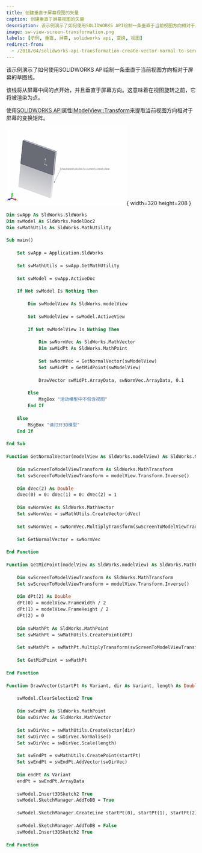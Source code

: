 ```yaml
---
title: 创建垂直于屏幕视图的矢量
caption: 创建垂直于屏幕视图的矢量
description: 该示例演示了如何使用SOLIDWORKS API绘制一条垂直于当前视图方向相对于屏幕的草图线。
image: sw-view-screen-transformation.png
labels: [示例, 垂直, 屏幕, solidworks api, 变换, 视图]
redirect-from:
  - /2018/04/solidworks-api-transformation-create-vector-normal-to-screen-view.html
---
```


该示例演示了如何使用SOLIDWORKS API绘制一条垂直于当前视图方向相对于屏幕的草图线。

该线将从屏幕中间的点开始，并且垂直于屏幕方向。这意味着在视图旋转之前，它将被渲染为点。

使用[SOLIDWORKS API](https://help.solidworks.com/2018/english/api/sldworksapi/solidworks.interop.sldworks~solidworks.interop.sldworks.imodelview~transform.html)属性[IModelView::Transform](https://help.solidworks.com/2018/english/api/sldworksapi/solidworks.interop.sldworks~solidworks.interop.sldworks.imodelview~transform.html)来提取当前视图方向相对于屏幕的变换矩阵。

![创建垂直于当前图形视图的线](sw-view-screen-transformation.png){ width=320 height=208 }

```vb
Dim swApp As SldWorks.SldWorks
Dim swModel As SldWorks.ModelDoc2
Dim swMathUtils As SldWorks.MathUtility

Sub main()

    Set swApp = Application.SldWorks
    
    Set swMathUtils = swApp.GetMathUtility
    
    Set swModel = swApp.ActiveDoc
    
    If Not swModel Is Nothing Then
    
        Dim swModelView As SldWorks.modelView
        
        Set swModelView = swModel.ActiveView
        
        If Not swModelView Is Nothing Then
            
            Dim swNormVec As SldWorks.MathVector
            Dim swMidPt As SldWorks.MathPoint
            
            Set swNormVec = GetNormalVector(swModelView)
            Set swMidPt = GetMidPoint(swModelView)
            
            DrawVector swMidPt.ArrayData, swNormVec.ArrayData, 0.1
            
        Else
            MsgBox "活动模型中不包含视图"
        End If
        
    Else
        MsgBox "请打开3D模型"
    End If
    
End Sub

Function GetNormalVector(modelView As SldWorks.modelView) As SldWorks.MathVector
    
    Dim swScreenToModelViewTransform As SldWorks.MathTransform
    Set swScreenToModelViewTransform = modelView.Transform.Inverse()
    
    Dim dVec(2) As Double
    dVec(0) = 0: dVec(1) = 0: dVec(2) = 1
    
    Dim swNormVec As SldWorks.MathVector
    Set swNormVec = swMathUtils.CreateVector(dVec)
    
    Set swNormVec = swNormVec.MultiplyTransform(swScreenToModelViewTransform)
    
    Set GetNormalVector = swNormVec
    
End Function

Function GetMidPoint(modelView As SldWorks.modelView) As SldWorks.MathPoint
    
    Dim swScreenToModelViewTransform As SldWorks.MathTransform
    Set swScreenToModelViewTransform = modelView.Transform.Inverse()
    
    Dim dPt(2) As Double
    dPt(0) = modelView.FrameWidth / 2
    dPt(1) = modelView.FrameHeight / 2
    dPt(2) = 0
    
    Dim swMathPt As SldWorks.MathPoint
    Set swMathPt = swMathUtils.CreatePoint(dPt)
    
    Set swMathPt = swMathPt.MultiplyTransform(swScreenToModelViewTransform)
        
    Set GetMidPoint = swMathPt
    
End Function

Function DrawVector(startPt As Variant, dir As Variant, length As Double)
    
    swModel.ClearSelection2 True
    
    Dim swEndPt As SldWorks.MathPoint
    Dim swDirVec As SldWorks.MathVector
    
    Set swDirVec = swMathUtils.CreateVector(dir)
    Set swDirVec = swDirVec.Normalise()
    Set swDirVec = swDirVec.Scale(length)
    
    Set swEndPt = swMathUtils.CreatePoint(startPt)
    Set swEndPt = swEndPt.AddVector(swDirVec)
    
    Dim endPt As Variant
    endPt = swEndPt.ArrayData
    
    swModel.Insert3DSketch2 True
    swModel.SketchManager.AddToDB = True
    
    swModel.SketchManager.CreateLine startPt(0), startPt(1), startPt(2), endPt(0), endPt(1), endPt(2)
    
    swModel.SketchManager.AddToDB = False
    swModel.Insert3DSketch2 True
    
End Function
```

